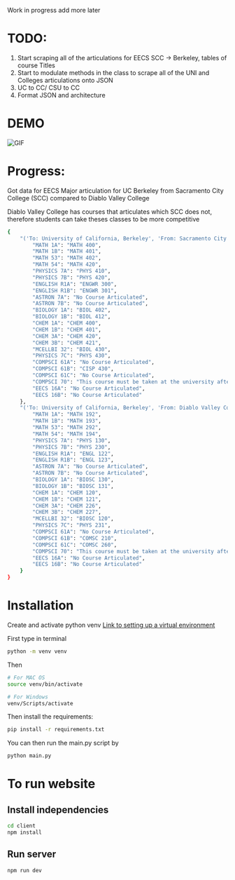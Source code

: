 Work in progress add more later

# TODO:
1. Start scraping all of the articulations for EECS SCC -> Berkeley, tables of course Titles
2. Start to modulate methods in the class to scrape all of the UNI and Colleges articulations onto JSON
3. UC to CC/ CSU to CC
4. Format JSON and architecture

# DEMO
![GIF](https://media.giphy.com/media/v1.Y2lkPTc5MGI3NjExcHRpbWw1em00MHh4OGxuYW9heHBkajg4eGxyNjZuZHB2N3Bpa2loNSZlcD12MV9pbnRlcm5hbF9naWZfYnlfaWQmY3Q9Zw/QpDKozmCN3XGi2YHBV/giphy.gif)

# Progress:

Got data for EECS Major articulation for UC Berkeley from Sacramento City College (SCC) compared to Diablo Valley College

Diablo Valley College has courses that articulates which SCC does not, therefore students can take theses classes to be more competitive

```bash
{
    "('To: University of California, Berkeley', 'From: Sacramento City College')": {
        "MATH 1A": "MATH 400",
        "MATH 1B": "MATH 401",
        "MATH 53": "MATH 402",
        "MATH 54": "MATH 420",
        "PHYSICS 7A": "PHYS 410",
        "PHYSICS 7B": "PHYS 420",
        "ENGLISH R1A": "ENGWR 300",
        "ENGLISH R1B": "ENGWR 301",
        "ASTRON 7A": "No Course Articulated",
        "ASTRON 7B": "No Course Articulated",
        "BIOLOGY 1A": "BIOL 402",
        "BIOLOGY 1B": "BIOL 412",
        "CHEM 1A": "CHEM 400",
        "CHEM 1B": "CHEM 401",
        "CHEM 3A": "CHEM 420",
        "CHEM 3B": "CHEM 421",
        "MCELLBI 32": "BIOL 430",
        "PHYSICS 7C": "PHYS 430",
        "COMPSCI 61A": "No Course Articulated",
        "COMPSCI 61B": "CISP 430",
        "COMPSCI 61C": "No Course Articulated",
        "COMPSCI 70": "This course must be taken at the university after transfer",
        "EECS 16A": "No Course Articulated",
        "EECS 16B": "No Course Articulated"
    },
    "('To: University of California, Berkeley', 'From: Diablo Valley College')": {
        "MATH 1A": "MATH 192",
        "MATH 1B": "MATH 193",
        "MATH 53": "MATH 292",
        "MATH 54": "MATH 194",
        "PHYSICS 7A": "PHYS 130",
        "PHYSICS 7B": "PHYS 230",
        "ENGLISH R1A": "ENGL 122",
        "ENGLISH R1B": "ENGL 123",
        "ASTRON 7A": "No Course Articulated",
        "ASTRON 7B": "No Course Articulated",
        "BIOLOGY 1A": "BIOSC 130",
        "BIOLOGY 1B": "BIOSC 131",
        "CHEM 1A": "CHEM 120",
        "CHEM 1B": "CHEM 121",
        "CHEM 3A": "CHEM 226",
        "CHEM 3B": "CHEM 227",
        "MCELLBI 32": "BIOSC 120",
        "PHYSICS 7C": "PHYS 231",
        "COMPSCI 61A": "No Course Articulated",
        "COMPSCI 61B": "COMSC 210",
        "COMPSCI 61C": "COMSC 260",
        "COMPSCI 70": "This course must be taken at the university after transfer",
        "EECS 16A": "No Course Articulated",
        "EECS 16B": "No Course Articulated"
    }
}
```

# Installation

Create and activate python venv [Link to setting up a virtual environment](https://python.land/virtual-environments/virtualenv)


First type in terminal

```bash
python -m venv venv
```

Then
```bash
# For MAC OS
source venv/bin/activate

# For Windows
venv/Scripts/activate
```

Then install the requirements:
```bash
pip install -r requirements.txt
```

You can then run the main.py script by 
```bash
python main.py
```

# To run website

## Install independencies

```bash
cd client
npm install
```

## Run server

```bash
npm run dev
```

